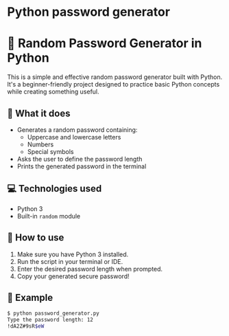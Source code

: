 # Python password generator

# 🔐 Random Password Generator in Python

This is a simple and effective random password generator built with Python. It's a beginner-friendly project designed to practice basic Python concepts while creating something useful.

## 🧠 What it does

- Generates a random password containing:
  - Uppercase and lowercase letters
  - Numbers
  - Special symbols
- Asks the user to define the password length
- Prints the generated password in the terminal

## 💻 Technologies used

- Python 3
- Built-in `random` module

## 🚀 How to use

1. Make sure you have Python 3 installed.
2. Run the script in your terminal or IDE.
3. Enter the desired password length when prompted.
4. Copy your generated secure password!

## 📂 Example

```bash
$ python password_generator.py
Type the password length: 12
!dA2Z#9sR$eW

